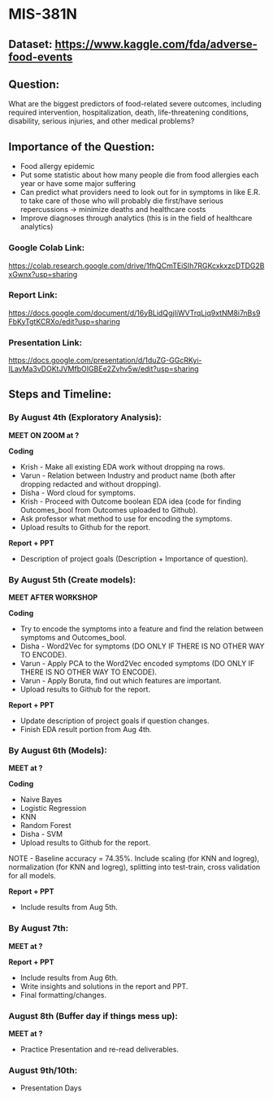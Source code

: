# MIS-381N

## Dataset: https://www.kaggle.com/fda/adverse-food-events

## Question: 

What are the biggest predictors of food-related severe outcomes, including required intervention, hospitalization, death, life-threatening conditions, disability, serious injuries, and other medical problems? 

## Importance of the Question: 

* Food allergy epidemic
* Put some statistic about how many people die from food allergies each year or have some major suffering <br>
* Can predict what providers need to look out for in symptoms in like E.R. to take care of those who will probably die first/have serious repercussions -> minimize deaths and healthcare costs <br>
* Improve diagnoses through analytics (this is in the field of healthcare analytics) <br>

### Google Colab Link:
https://colab.research.google.com/drive/1fhQCmTEiSIh7RGKcxkxzcDTDG2BxGwnx?usp=sharing

### Report Link:
https://docs.google.com/document/d/16yBLidQgjIiWVTrqLjq9xtNM8i7nBs9FbKyTgtKCRXo/edit?usp=sharing

### Presentation Link:
https://docs.google.com/presentation/d/1duZG-GGcRKyi-ILavMa3vDOKtJVMfbOIGBEe2Zvhv5w/edit?usp=sharing

## Steps and Timeline: 

### By August 4th (Exploratory Analysis): 

**MEET ON ZOOM at ?**

**Coding**
* Krish - Make all existing EDA work without dropping na rows.
* Varun - Relation between Industry and product name (both after dropping redacted and without dropping).
* Disha - Word cloud for symptoms.
* Krish - Proceed with Outcome boolean EDA idea (code for finding Outcomes_bool from Outcomes uploaded to Github).
* Ask professor what method to use for encoding the symptoms.
* Upload results to Github for the report.

**Report + PPT**
* Description of project goals (Description + Importance of question).

### By August 5th (Create models):

**MEET AFTER WORKSHOP**

**Coding**
* Try to encode the symptoms into a feature and find the relation between symptoms and Outcomes_bool.
* Disha - Word2Vec for symptoms (DO ONLY IF THERE IS NO OTHER WAY TO ENCODE).
* Varun - Apply PCA to the Word2Vec encoded symptoms (DO ONLY IF THERE IS NO OTHER WAY TO ENCODE).
* Varun - Apply Boruta, find out which features are important.
* Upload results to Github for the report.

**Report + PPT**
* Update description of project goals if question changes.
* Finish EDA result portion from Aug 4th.

### By August 6th (Models):

**MEET at ?**

**Coding**
* Naive Bayes
* Logistic Regression
* KNN
* Random Forest
* Disha - SVM
* Upload results to Github for the report.

NOTE - Baseline accuracy = 74.35%. Include scaling (for KNN and logreg), normalization (for KNN and logreg), splitting into test-train, cross validation for all models.

**Report + PPT**
* Include results from Aug 5th.

### By August 7th: 

**MEET at ?**

**Report + PPT**
* Include results from Aug 6th.
* Write insights and solutions in the report and PPT.
* Final formatting/changes.

### August 8th (Buffer day if things mess up): 

**MEET at ?**

* Practice Presentation and re-read deliverables.

### August 9th/10th:

* Presentation Days
